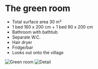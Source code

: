 # The green room

* Total surface area 30 m²
* 1 bed 160 x 200 cm + 1 bed 90 x 200 cm
* Bathroom with bathtub
* Separate W.C.
* Hair dryer
* Fridge/bar 
* Looks out onto the village

![Green room](/images/chambre-verte.jpg)
![Detail](/images/chambre-verte-detail.jpg)